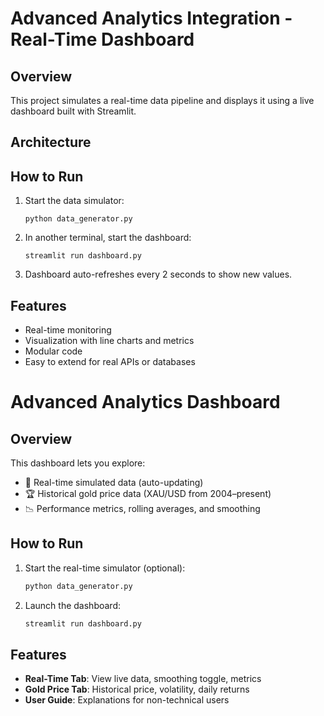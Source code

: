 # Advanced Analytics Integration - Real-Time Dashboard

## Overview
This project simulates a real-time data pipeline and displays it using a live dashboard built with Streamlit.

## Architecture


## How to Run

1. Start the data simulator:
    ```
    python data_generator.py
    ```

2. In another terminal, start the dashboard:
    ```
    streamlit run dashboard.py
    ```

3. Dashboard auto-refreshes every 2 seconds to show new values.

## Features

- Real-time monitoring
- Visualization with line charts and metrics
- Modular code
- Easy to extend for real APIs or databases



# Advanced Analytics Dashboard

## Overview
This dashboard lets you explore:
- 🔁 Real-time simulated data (auto-updating)
- 🏆 Historical gold price data (XAU/USD from 2004–present)
- 📉 Performance metrics, rolling averages, and smoothing

## How to Run

1. Start the real-time simulator (optional):
    ```bash
    python data_generator.py
    ```

2. Launch the dashboard:
    ```bash
    streamlit run dashboard.py
    ```

## Features

- **Real-Time Tab**: View live data, smoothing toggle, metrics
- **Gold Price Tab**: Historical price, volatility, daily returns
- **User Guide**: Explanations for non-technical users
